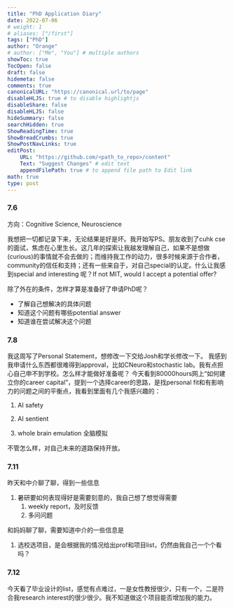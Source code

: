 ```yaml
---
title: "PhD Application Diary"
date: 2022-07-06
# weight: 1
# aliases: ["/first"]
tags: ["PhD"]
author: "Orange"
# author: ["Me", "You"] # multiple authors
showToc: true
TocOpen: false
draft: false
hidemeta: false
comments: true
canonicalURL: "https://canonical.url/to/page"
disableHLJS: true # to disable highlightjs
disableShare: false
disableHLJS: false
hideSummary: false
searchHidden: true
ShowReadingTime: true
ShowBreadCrumbs: true
ShowPostNavLinks: true
editPost:
    URL: "https://github.com/<path_to_repo>/content"
    Text: "Suggest Changes" # edit text
    appendFilePath: true # to append file path to Edit link
math: true
type: post
---
```


### 7.6
方向：Cognitive Science, Neuroscience

我想把一切都记录下来，无论结果是好是坏。我开始写PS。朋友收到了cuhk cse的面试，焦虑在心里生长。这几年的探索让我越发理解自己，如果不是想做(curious)的事情就不会去做的；而维持我工作的动力，很多时候来源于合作者，community的信任和支持；还有一些来自于，对自己special的认定。什么让我感到special and interesting 呢？If not MIT, would I accept a potential offer? 

除了外在的条件，怎样才算是准备好了申请PhD呢？
- 了解自己想解决的具体问题
- 知道这个问题有哪些potential answer
- 知道谁在尝试解决这个问题

### 7.8
我这周写了Personal Statement，想修改一下交给Josh和学长修改一下。
我感到我申请什么东西都很难得到approval，比如CNeuro和stochastic lab。我有点担心自己申不到学校。怎么样才能做好准备呢？
今天看到80000hours网上“如何建立你的career capital”，提到一个选择career的思路，是找personal fit和有影响力的问题之间的平衡点，我看到里面有几个我感兴趣的：
1. AI safety

2. AI sentient

3. whole brain emulation 全脑模拟

不管怎么样，对自己未来的道路保持开放。

### 7.11
昨天和中介聊了聊，得到一些信息
1. 暑研要如何表现得好是需要刻意的，我自己想了想觉得需要
   1. weekly report，及时反馈
   2. 多问问题

和妈妈聊了聊，需要知道中介的一些信息是
1. 选校选项目，是会根据我的情况给出prof和项目list，仍然由我自己一个个看吗？

### 7.12
今天看了毕业设计的list，感觉有点难过，一是女性教授很少，只有一个，二是符合我research interest的很少很少。我不知道做这个项目能否增加我的能力。
